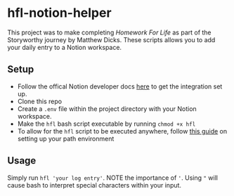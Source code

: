 # hfl-notion-helper

This project was to make completing _Homework For Life_ as part of the Storyworthy journey by Matthew Dicks. 
These scripts allows you to add your daily entry to a Notion workspace.

## Setup
- Follow the offical Notion developer docs [here](https://developers.notion.com/docs/getting-started) to get the integration set up.
- Clone this repo
- Create a `.env` file within the project directory with your Notion workspace. 
- Make the `hfl` bash script executable by running `chmod +x hfl`
- To allow for the `hfl` script to be executed anywhere, follow [this guide](https://gist.github.com/nex3/c395b2f8fd4b02068be37c961301caa7) on 
setting up your path environment

## Usage
Simply run `hfl 'your log entry'`. NOTE the importance of `'`. Using `"` will cause bash to interpret special characters within your input.

